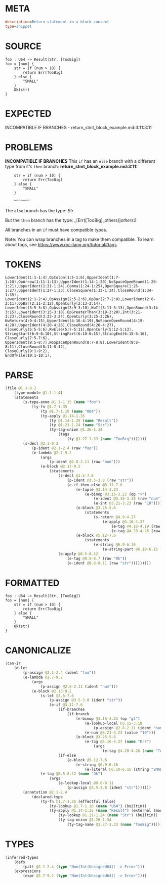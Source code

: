 # META
~~~ini
description=Return statement in a block context
type=snippet
~~~
# SOURCE
~~~roc
foo : U64 -> Result(Str, [TooBig])
foo = |num| {
    str = if (num > 10) {
        return Err(TooBig)
    } else {
        "SMALL"
    }
    Ok(str)
}
~~~
# EXPECTED
INCOMPATIBLE IF BRANCHES - return_stmt_block_example.md:3:11:3:11
# PROBLEMS
**INCOMPATIBLE IF BRANCHES**
This `if` has an `else` branch with a different type from it's `then` branch:
**return_stmt_block_example.md:3:11:**
```roc
    str = if (num > 10) {
        return Err(TooBig)
    } else {
        "SMALL"
    }
```
        ^^^^^^^

The `else` branch has the type:
    _Str_

But the `then` branch has the type:
    _[Err([TooBig]_others)]_others2_

All branches in an `if` must have compatible types.

Note: You can wrap branches in a tag to make them compatible.
To learn about tags, see <https://www.roc-lang.org/tutorial#tags>

# TOKENS
~~~zig
LowerIdent(1:1-1:4),OpColon(1:5-1:6),UpperIdent(1:7-1:10),OpArrow(1:11-1:13),UpperIdent(1:14-1:20),NoSpaceOpenRound(1:20-1:21),UpperIdent(1:21-1:24),Comma(1:24-1:25),OpenSquare(1:26-1:27),UpperIdent(1:27-1:33),CloseSquare(1:33-1:34),CloseRound(1:34-1:35),
LowerIdent(2:1-2:4),OpAssign(2:5-2:6),OpBar(2:7-2:8),LowerIdent(2:8-2:11),OpBar(2:11-2:12),OpenCurly(2:13-2:14),
LowerIdent(3:5-3:8),OpAssign(3:9-3:10),KwIf(3:11-3:13),OpenRound(3:14-3:15),LowerIdent(3:15-3:18),OpGreaterThan(3:19-3:20),Int(3:21-3:23),CloseRound(3:23-3:24),OpenCurly(3:25-3:26),
KwReturn(4:9-4:15),UpperIdent(4:16-4:19),NoSpaceOpenRound(4:19-4:20),UpperIdent(4:20-4:26),CloseRound(4:26-4:27),
CloseCurly(5:5-5:6),KwElse(5:7-5:11),OpenCurly(5:12-5:13),
StringStart(6:9-6:10),StringPart(6:10-6:15),StringEnd(6:15-6:16),
CloseCurly(7:5-7:6),
UpperIdent(8:5-8:7),NoSpaceOpenRound(8:7-8:8),LowerIdent(8:8-8:11),CloseRound(8:11-8:12),
CloseCurly(9:1-9:2),
EndOfFile(10:1-10:1),
~~~
# PARSE
~~~clojure
(file @1.1-9.2
	(type-module @1.1-1.4)
	(statements
		(s-type-anno @1.1-1.35 (name "foo")
			(ty-fn @1.7-1.35
				(ty @1.7-1.10 (name "U64"))
				(ty-apply @1.14-1.35
					(ty @1.14-1.20 (name "Result"))
					(ty @1.21-1.24 (name "Str"))
					(ty-tag-union @1.26-1.34
						(tags
							(ty @1.27-1.33 (name "TooBig")))))))
		(s-decl @2.1-9.2
			(p-ident @2.1-2.4 (raw "foo"))
			(e-lambda @2.7-9.2
				(args
					(p-ident @2.8-2.11 (raw "num")))
				(e-block @2.13-9.2
					(statements
						(s-decl @3.5-7.6
							(p-ident @3.5-3.8 (raw "str"))
							(e-if-then-else @3.11-7.6
								(e-tuple @3.14-3.24
									(e-binop @3.15-3.23 (op ">")
										(e-ident @3.15-3.18 (raw "num"))
										(e-int @3.21-3.23 (raw "10"))))
								(e-block @3.25-5.6
									(statements
										(s-return @4.9-4.27
											(e-apply @4.16-4.27
												(e-tag @4.16-4.19 (raw "Err"))
												(e-tag @4.20-4.26 (raw "TooBig"))))))
								(e-block @5.12-7.6
									(statements
										(e-string @6.9-6.16
											(e-string-part @6.10-6.15 (raw "SMALL")))))))
						(e-apply @8.5-8.12
							(e-tag @8.5-8.7 (raw "Ok"))
							(e-ident @8.8-8.11 (raw "str")))))))))
~~~
# FORMATTED
~~~roc
foo : U64 -> Result(Str, [TooBig])
foo = |num| {
	str = if (num > 10) {
		return Err(TooBig)
	} else {
		"SMALL"
	}
	Ok(str)
}
~~~
# CANONICALIZE
~~~clojure
(can-ir
	(d-let
		(p-assign @2.1-2.4 (ident "foo"))
		(e-lambda @2.7-9.2
			(args
				(p-assign @2.8-2.11 (ident "num")))
			(e-block @2.13-9.2
				(s-let @3.5-7.6
					(p-assign @3.5-3.8 (ident "str"))
					(e-if @3.11-7.6
						(if-branches
							(if-branch
								(e-binop @3.15-3.23 (op "gt")
									(e-lookup-local @3.15-3.18
										(p-assign @2.8-2.11 (ident "num")))
									(e-num @3.21-3.23 (value "10")))
								(e-block @3.25-5.6
									(e-tag @4.16-4.27 (name "Err")
										(args
											(e-tag @4.20-4.26 (name "TooBig")))))))
						(if-else
							(e-block @5.12-7.6
								(e-string @6.9-6.16
									(e-literal @6.10-6.15 (string "SMALL")))))))
				(e-tag @8.5-8.12 (name "Ok")
					(args
						(e-lookup-local @8.8-8.11
							(p-assign @3.5-3.8 (ident "str")))))))
		(annotation @2.1-2.4
			(declared-type
				(ty-fn @1.7-1.35 (effectful false)
					(ty-lookup @1.7-1.10 (name "U64") (builtin))
					(ty-apply @1.14-1.35 (name "Result") (external (module-idx "3") (target-node-idx "3"))
						(ty-lookup @1.21-1.24 (name "Str") (builtin))
						(ty-tag-union @1.26-1.34
							(ty-tag-name @1.27-1.33 (name "TooBig")))))))))
~~~
# TYPES
~~~clojure
(inferred-types
	(defs
		(patt @2.1-2.4 (type "Num(Int(Unsigned64)) -> Error")))
	(expressions
		(expr @2.7-9.2 (type "Num(Int(Unsigned64)) -> Error"))))
~~~

